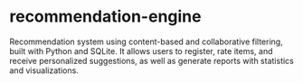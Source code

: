 # recommendation-engine
Recommendation system using content-based and collaborative filtering, built with Python and SQLite. It allows users to register, rate items, and receive personalized suggestions, as well as generate reports with statistics and visualizations.
